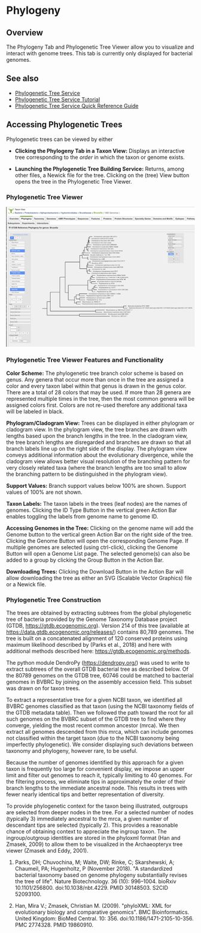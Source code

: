 # Phylogeny

## Overview
The Phylogeny Tab and Phylogenetic Tree Viewer allow you to visualize and interact with genome trees. This tab is currently only displayed for bacterial genomes.

## See also
* [Phylogenetic Tree Service](https://bv-brc.org/app/PhylogeneticTree)
* [Phylogenetic Tree Service Tutorial](/tutorial/phylogenetic_tree/phylogenetic_tree)
* [Phylogenetic Tree Service Quick Reference Guide](../services/phylogenetic_tree_building_service.md)

## Accessing Phylogenetic Trees 
Phylogenetic trees can be viewed by either 

* **Clicking the Phylogeny Tab in a Taxon View:** Displays an interactive tree corresponding to the *order* in which the taxon or genome exists.

* **Launching the Phylogenetic Tree Building Service:** Returns, among other files, a Newick file for the tree.  Clicking on the (tree) View button opens the tree in the Phylogenetic Tree Viewer.

### Phylogenetic Tree Viewer
![Phylogenetic Tree Viewer](../images/phylogeny_viewer_page2.png)

### Phylogenetic Tree Viewer Features and Functionality

**Color Scheme:** The phylogenetic tree branch color scheme is based on genus. Any genera that occur more than once in the tree are assigned a color and every taxon label within that genus is drawn in the genus color. There are a total of 28 colors that may be used. If more than 28 genera are represented multiple times in the tree, then the most common genera will be assigned colors first. Colors are not re-used therefore any additional taxa will be labeled in black.

**Phylogram/Cladogram View:** Trees can be displayed in either phylogram or cladogram view. In the phylogram view, the tree branches are drawn with lengths based upon the branch lengths in the tree. In the cladogram view, the tree branch lengths are disregarded and branches are drawn so that all branch labels line up on the right side of the display. The phylogram view conveys additional information about the evolutionary divergence, while the cladogram view allows better visual resolution of the branching pattern for very closely related taxa (where the branch lengths are too small to allow the branching pattern to be distinguished in the phylogram view).

**Support Values:** Branch support values below 100% are shown. Support values of 100% are not shown.

**Taxon Labels:** The taxon labels in the trees (leaf nodes) are the names of genomes. Clicking the ID Type Button in the vertical green Action Bar enables toggling the labels from genome name to genome ID.

**Accessing Genomes in the Tree:** Clicking on the genome name will add the Genome button to the vertical green Action Bar on the right side of the tree.  Clicking the Genome Button will open the corresponding Genome Page.  If multiple genomes are selected (using ctrl-click), clicking the Genome Button will open a Genome List page. The selected genome(s) can also be added to a group by clicking the Group Button in the Action Bar.

**Downloading Trees:** Clicking the Download Button in the Action Bar will allow downloading the tree as either an SVG (Scalable Vector Graphics) file or a Newick file.

### Phylogenetic Tree Construction
The trees are obtained by extracting subtrees from the global phylogenetic tree of bacteria provided by the Genome Taxonomy Database project (GTDB, https://gtdb.ecogenomic.org).
Version 214 of this tree (available at https://data.gtdb.ecogenomic.org/releases/) contains 80,789 genomes. The tree is built on a concatenated alignment of 120 conserved proteins using maximum likelihood described by (Parks et al., 2018) and here with additional methods described here: https://gtdb.ecogenomic.org/methods.

The python module DendroPy (https://dendropy.org/) was used to write to extract subtrees of the overall GTDB bacterial tree as described below. Of the 80789 genomes on the GTDB tree, 60746 could be matched to bacterial genomes in BVBRC by joining on the assembly accession field. This subset was drawn on for taxon trees. 

To extract a representative tree for a given NCBI taxon, we identified all BVBRC genomes classified as that taxon (using the NCBI taxonomy fields of the GTDB metadata table). Then we followed the path toward the root for all such genomes on the BVBRC subset of the GTDB tree to find where they converge, yielding the most recent common ancestor (mrca). We then extract all genomes descended from this mrca, which can include genomes not classified within the target taxon (due to the NCBI taxonomy being imperfectly phylogenetic). We consider displaying such deviations between taxonomy and phylogeny, however rare, to be useful. 

Because the number of genomes identified by this approach for a given taxon is frequently too large for convenient display, we impose an upper limit and filter out genomes to reach it, typically limiting to 40 genomes. For the filtering process, we eliminate tips in approximately the order of their branch lengths to the immediate ancestral node. This results in trees with fewer nearly identical tips and better representation of diversity.

To provide phylogenetic context for the taxon being illustrated, outgroups are selected from deeper nodes in the tree. For a selected number of nodes (typically 3) immediately ancestral to the mrca, a given number of descendant tips are selected (typically 2). This provides a reasonable chance of obtaining context to appreciate the ingroup taxon. The ingroup/outgroup identities are stored in the phyloxml format (Han and Zmasek, 2009) to allow them to be visualized in the Archaeopteryx tree viewer (Zmasek and Eddy, 2001).


1.	Parks, DH; Chuvochina, M; Waite, DW; Rinke, C; Skarshewski, A; Chaumeil, PA; Hugenholtz, P (November 2018). "A standardized bacterial taxonomy based on genome phylogeny substantially revises the tree of life". Nature Biotechnology. 36 (10): 996–1004. bioRxiv 10.1101/256800. doi:10.1038/nbt.4229. PMID 30148503. S2CID 52093100.

2.	Han, Mira V.; Zmasek, Christian M. (2009). "phyloXML: XML for evolutionary biology and comparative genomics". BMC Bioinformatics. United Kingdom: BioMed Central. 10: 356. doi:10.1186/1471-2105-10-356. PMC 2774328. PMID 19860910.
